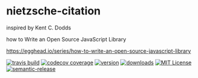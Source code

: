 # nietzsche-citation

inspired by Kent C. Dodds

how to Write an Open Source JavaScript Library

https://egghead.io/series/how-to-write-an-open-source-javascript-library


[![travis build](https://img.shields.io/travis/amplituda/nietzsche-citation.svg?style=flat-square)](https://travis-ci.org/amplituda/nietzsche-citation)
[![codecov coverage](https://img.shields.io/codecov/c/github/amplituda/nietzsche-citation.svg?style=flat-square)](https://codecov.io/github/amplituda/nietzsche-citation)
[![version](https://img.shields.io/npm/v/nietzsche-citation.svg?style=flat-square)](http://npm.im/nietzsche-citation)
[![downloads](https://img.shields.io/npm/dm/nietzsche-citation.svg?style=flat-square)](http://npm-stat.com/charts.html?package=starwars-names&from=2015-08-01)
[![MIT License](https://img.shields.io/npm/l/nietzsche-citation.svg?style=flat-square)](http://opensource.org/licenses/MIT)
[![semantic-release](https://img.shields.io/badge/%20%20%F0%9F%93%A6%F0%9F%9A%80-semantic--release-e10079.svg?style=flat-square)](https://github.com/semantic-release/semantic-release)
